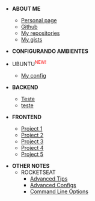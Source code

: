 

- <strong>ABOUT ME</strong>
  - [Personal page](https://brochj.github.io/)
  - [Github](https://github.com/brochj)
  - [My repositories](https://github.com/brochj?tab=repositories)
  - [My gists](https://gist.github.com/brochj)
  
- <strong>CONFIGURANDO AMBIENTES</strong>
- UBUNTU<sup style="color:red;">NEW!</sup>
  - [My config](/environment/ubuntu/web-dev.md)

- <strong>BACKEND</strong>
  - [Teste](/backend/ambiente.md)
  - [teste](dfsdf)

- <strong>FRONTEND</strong>
  - [Project 1](/frontend/project-1/ambiente.md)
  - [Project 2](/frontend/project-2/ambiente.md)
  - [Project 3](/frontend/project-3/ambiente.md)
  - [Project 4](/frontend/project-4/ambiente.md)
  - [Project 5](/frontend/project-5/ambiente.md)
  

<!-- - MOBILE
  - [Teste](/mobile/ambiente.md)
  - [Teste](/mobile/ambiente.md)
  - [Teste](/mobile/ambiente.md)
  - [Teste](/mobile/ambiente.md)
  - [Teste](/mobile/ambiente.md) -->



- <strong>OTHER NOTES</strong>
  - ROCKETSEAT
    - [Advanced Tips](/rocketseat/bootcamp/ambiente.md)
    - [Advanced Configs](/advanced-configs)
    - [Command Line Options](/command-line-options)
  

